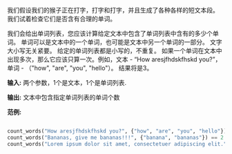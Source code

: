 我们假设我们的猴子正在打字，打字和打字，并且生成了各种各样的短文本段。 我们试着检查它们是否含有合理的单词。

我们会给出单词列表，您应该计算给定文本中包含了单词列表中含有的多少个单词。 单词可以是文本中的一个单词，也可能是文本中另一个单词的一部分。 文字大小写无关紧要。 给定的单词列表都是小写的，不重复。 如果一个单词在文本中出现多次，那么它应该只算一次。例如，文本 - “How aresjfhdskfhskd you?”，单词 - （"how", "are", "you", "hello"）。 结果将是3。

**输入:** 两个参数，1个是文本，1个是单词列表.

**输出:** 文本中包含指定单词列表的单词个数

**范例:**

```python

count_words("How aresjfhdskfhskd you?", {"how", "are", "you", "hello"}) == 3
count_words("Bananas, give me bananas!!!", {"banana", "bananas"}) == 2
count_words("Lorem ipsum dolor sit amet, consectetuer adipiscing elit.",{"sum", "hamlet", "infinity", "anything"}) == 1

```

